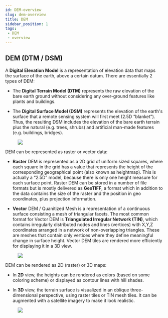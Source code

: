 ```yaml
---
id: DEM-overview
slug: dem-overview
title: DEM
sidebar_position: 1
tags:
 - DEM
 - overview
---
```


## DEM (DTM / DSM)
A **Digital Elevation Model** is a representation of elevation data that maps the surface of the earth, above a certain datum. There are essentially 2 types of DEM:

* The **Digital Terrain Model (DTM)** represents the raw elevation of the bare earth ground without considering any over-ground features like plants and buildings.

* The **Digital Surface Model (DSM)** represents the elevation of the earth's surface that a remote sensing system will first meet (2.5D “blanket”). Thus, the resulting DSM includes the elevation of the bare earth terrain plus the natural (e.g. trees, shrubs) and artificial man-made features (e.g. buildings, bridges).

<figure>
    <img src={require("/img/dtm_dsm.png").default} style={{"display":"block","marginLeft":"auto","marginRight": "auto","width":"90%"}} />
</figure>

DEM can be represented as raster or vector data:

* **Raster** DEM is represented as a 2D grid of uniform sized squares, where each square in the grid has a value that represents the height of the corresponding geographical point (also known as heightmap). This is actually a “2.5D” model, because there is only one height measure for each surface point. Raster DEM can be stored in a number of file formats but is mostly delivered as **GeoTIFF**, a format which in addition to the data contains the size of the raster and the position in geo coordinates, plus projection information.

* **Vector** DEM / Quanitized Mesh is a representation of a continuous surface consisting a mesh of triangular facets. The most common format for Vector DEM is **Triangulated Irregular Network (TIN)**, which contains irregularly distributed nodes and lines (vertices) with X,Y,Z coordinates arranged in a network of non-overlapping triangles. These are meshes that contain only vertices where they define meaningful change in surface height. Vector DEM tiles are rendered more efficiently for displaying it in a 3D view.
<figure>
    <img src={require("/img/terrain_tin.png").default} style={{"display": "block","marginLeft": "auto","marginRight": "auto","width":"90%"}} />
</figure>

DEM can be rendered as 2D (raster) or 3D maps:

* In **2D** view, the heights can be rendered as colors (based on some coloring scheme) or displayed as contour lines with hill shades.

* In **3D** view, the terrain surface is visualized in an oblique three-dimensional perspective, using raster tiles or TIN mesh tiles. It can be augmented with a satellite imagery to make it look realistic.

<figure>
    <img src={require("/img/terrain_on_raster.png").default} style={{"display": "block","marginLeft": "auto","marginRight": "auto","width": "90%"}} />
</figure>
